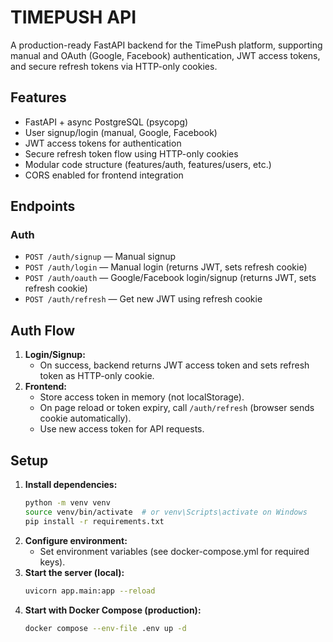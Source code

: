 # TIMEPUSH API

A production-ready FastAPI backend for the TimePush platform, supporting manual and OAuth (Google, Facebook) authentication, JWT access tokens, and secure refresh tokens via HTTP-only cookies.

## Features

- FastAPI + async PostgreSQL (psycopg)
- User signup/login (manual, Google, Facebook)
- JWT access tokens for authentication
- Secure refresh token flow using HTTP-only cookies
- Modular code structure (features/auth, features/users, etc.)
- CORS enabled for frontend integration

## Endpoints

### Auth

- `POST /auth/signup` — Manual signup
- `POST /auth/login` — Manual login (returns JWT, sets refresh cookie)
- `POST /auth/oauth` — Google/Facebook login/signup (returns JWT, sets refresh cookie)
- `POST /auth/refresh` — Get new JWT using refresh cookie

## Auth Flow

1. **Login/Signup:**
   - On success, backend returns JWT access token and sets refresh token as HTTP-only cookie.
2. **Frontend:**
   - Store access token in memory (not localStorage).
   - On page reload or token expiry, call `/auth/refresh` (browser sends cookie automatically).
   - Use new access token for API requests.

## Setup

1. **Install dependencies:**
   ```sh
   python -m venv venv
   source venv/bin/activate  # or venv\Scripts\activate on Windows
   pip install -r requirements.txt
   ```
2. **Configure environment:**
   - Set environment variables (see docker-compose.yml for required keys).
3. **Start the server (local):**
   ```sh
   uvicorn app.main:app --reload
   ```
4. **Start with Docker Compose (production):**
   ```sh
   docker compose --env-file .env up -d
   ```

